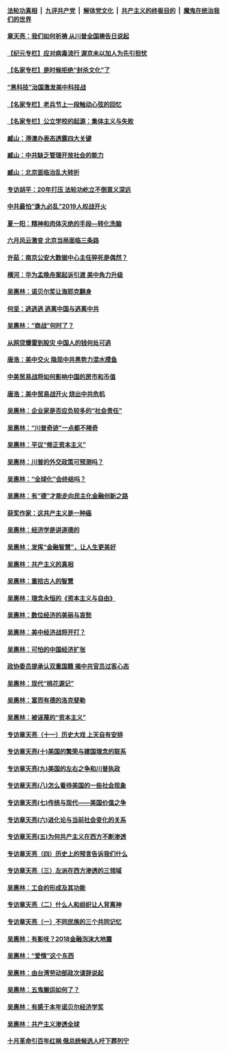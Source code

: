 

####  [法轮功真相](../../../../basic/blob/master/README.md?t=06251731) &nbsp;|&nbsp; [九评共产党](../../../../9ping.md/blob/master/README.md?t=06251731) &nbsp;|&nbsp; [解体党文化](../../../../jtdwh.md/blob/master/README.md?t=06251731)  &nbsp;|&nbsp; [共产主义的终极目的](../../../../gczydzjmd.md/blob/master/README.md?t=06251731) &nbsp;|&nbsp; [魔鬼在统治我们的世界](../../../../mgztzwmdsj.md/blob/master/README.md?t=06251731) 

#### [章天亮：我们如何祈祷 从川普全国祷告日说起](../pages/nsc423/n11944627.md?t=06251731) 

#### [【纪元专栏】应对病毒流行 渥京未以加人为先引担忧](../pages/nsc423/n11875714.md?t=06251731) 

#### [【名家专栏】是时候拒绝“封杀文化”了](../pages/nsc423/n11814093.md?t=06251731) 

#### [“黑科技”治国激发美中科技战](../pages/nsc423/n11638056.md?t=06251731) 

#### [【名家专栏】老兵节上一段触动心弦的回忆](../pages/nsc423/n11646016.md?t=06251731) 

#### [【名家专栏】公立学校的起源：集体主义与失败](../pages/nsc423/n11601833.md?t=06251731) 

#### [臧山：港澳办表态透露四大关键](../pages/nsc423/n11421628.md?t=06251731) 

#### [臧山：中共缺乏管理开放社会的能力](../pages/nsc423/n11407457.md?t=06251731) 

#### [臧山：北京面临治乱大转折](../pages/nsc423/n11406895.md?t=06251731) 

#### [专访胡平：20年打压 法轮功屹立不倒意义深远](../pages/nsc423/n11398800.md?t=06251731) 

#### [中共最怕“逢九必乱”2019人权战开火](../pages/nsc423/n11385248.md?t=06251731) 

#### [夏一阳：精神和肉体灭绝的手段—转化洗脑](../pages/nsc423/n11368250.md?t=06251731) 

#### [六月风云激变 北京当局面临三条路](../pages/nsc423/n11313668.md?t=06251731) 

#### [许茹：南京公安大数据中心主任猝死是偶然？](../pages/nsc423/n11064744.md?t=06251731) 

#### [横河：华为孟晚舟案起诉引渡 美中角力升级](../pages/nsc423/n11027230.md?t=06251731) 

#### [吴惠林：诺贝尔奖让海耶克翻身](../pages/nsc423/n10890049.md?t=06251731) 

#### [何坚：逃逃逃 逃离中国与逃离中共](../pages/nsc423/n10592891.md?t=06251731) 

#### [吴惠林：“商战”何时了？](../pages/nsc423/n10573558.md?t=06251731) 

#### [从网贷爆雷到股灾 中国人的钱何处可逃](../pages/nsc423/n10572800.md?t=06251731) 

#### [唐浩：美中交火 隐现中共黑势力混水摸鱼](../pages/nsc423/n10544040.md?t=06251731) 

#### [中美贸易战将如何影响中国的房市和币值](../pages/nsc423/n10543697.md?t=06251731) 

#### [唐浩：美中贸易战开火 烧出中共危机](../pages/nsc423/n10540126.md?t=06251731) 

#### [吴惠林：企业家是否应负较多的“社会责任”](../pages/nsc423/n10535022.md?t=06251731) 

#### [吴惠林：“川普奇迹”一点都不稀奇](../pages/nsc423/n10512808.md?t=06251731) 

#### [吴惠林：平议“修正资本主义”](../pages/nsc423/n10495724.md?t=06251731) 

#### [吴惠林：川普的外交政策可预测吗？](../pages/nsc423/n10462387.md?t=06251731) 

#### [吴惠林：“全球化”会终结吗？](../pages/nsc423/n10452838.md?t=06251731) 

#### [吴惠林：有“德”才能走向民主化金融创新之路](../pages/nsc423/n10432292.md?t=06251731) 

#### [获奖作家：这共产主义是一种癌](../pages/nsc423/n10431541.md?t=06251731) 

#### [吴惠林：经济学是讲道德的](../pages/nsc423/n10398014.md?t=06251731) 

#### [吴惠林：发挥“金融智慧”，让人生更美好](../pages/nsc423/n10375019.md?t=06251731) 

#### [吴惠林：共产主义的真相](../pages/nsc423/n10351394.md?t=06251731) 

#### [吴惠林：重拾古人的智慧](../pages/nsc423/n10337691.md?t=06251731) 

#### [吴惠林：理念永恒的《资本主义与自由》](../pages/nsc423/n10316274.md?t=06251731) 

#### [吴惠林：数位经济的美丽与哀愁](../pages/nsc423/n10292946.md?t=06251731) 

#### [吴惠林：美中经济战将开打？](../pages/nsc423/n10258825.md?t=06251731) 

#### [吴惠林：可怕的中国经济扩张](../pages/nsc423/n10219147.md?t=06251731) 

#### [政协委员提承认双重国籍 揭中共官员过客心态](../pages/nsc423/n10208809.md?t=06251731) 

#### [吴惠林：现代“桃花源记”](../pages/nsc423/n10185234.md?t=06251731) 

#### [吴惠林：富而有德的洛克斐勒](../pages/nsc423/n10142264.md?t=06251731) 

#### [吴惠林：被诬蔑的“资本主义”](../pages/nsc423/n10124816.md?t=06251731) 

#### [专访章天亮（十一）历史大戏 上天自有安排](../pages/nsc423/n10094905.md?t=06251731) 

#### [专访章天亮(十)美国的繁荣与建国理念的联系](../pages/nsc423/n10094899.md?t=06251731) 

#### [专访章天亮(九)美国的左右之争和川普执政](../pages/nsc423/n10094889.md?t=06251731) 

#### [专访章天亮(八)怎么看待美国的一些社会现象](../pages/nsc423/n10094857.md?t=06251731) 

#### [专访章天亮(七)传统与现代——美国价值之争](../pages/nsc423/n10093140.md?t=06251731) 

#### [专访章天亮(六)进化论与当前社会变化的关系](../pages/nsc423/n10092036.md?t=06251731) 

#### [专访章天亮(五)为何共产主义在西方不断渗透](../pages/nsc423/n10083620.md?t=06251731) 

#### [专访章天亮（四）历史上的预言告诉我们什么](../pages/nsc423/n10083606.md?t=06251731) 

#### [专访章天亮（三）左派在西方渗透的三领域](../pages/nsc423/n10081115.md?t=06251731) 

#### [吴惠林：工会的形成及其功能](../pages/nsc423/n10080633.md?t=06251731) 

#### [专访章天亮（二）什么人和组织让人背离神](../pages/nsc423/n10076637.md?t=06251731) 

#### [专访章天亮（一）不同民族的三个共同记忆](../pages/nsc423/n10074188.md?t=06251731) 

#### [吴惠林：有影呒？2018金融泡沫大地震](../pages/nsc423/n10040534.md?t=06251731) 

#### [吴惠林：“爱情”这个东西](../pages/nsc423/n10019423.md?t=06251731) 

#### [吴惠林：由台湾劳动部政次请辞说起](../pages/nsc423/n9979679.md?t=06251731) 

#### [吴惠林：五鬼搬运如何了？](../pages/nsc423/n9925338.md?t=06251731) 

#### [吴惠林：有感于本年诺贝尔经济学奖](../pages/nsc423/n9871883.md?t=06251731) 

#### [吴惠林：共产主义渗透全球](../pages/nsc423/n9812748.md?t=06251731) 

#### [十月革命引百年红祸 俄总统候选人吁下葬列宁](../pages/nsc423/n9810182.md?t=06251731) 

